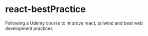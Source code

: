 # react-bestPractice
Following a Udemy course to improve react, tailwind and best web development practices
